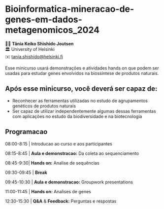 # Bioinformatica-mineracao-de-genes-em-dados-metagenomicos_2024


:man_technologist:  __Tânia Keiko Shishido Joutsen__  
:classical_building: University of Helsinki  
:envelope: [tania.shishido@helsinki.fi](mailto:tania.shishido@helsinki.fi)

Esse minicurso usará demonstrações e atividades hands on que podem ser usadas para estudar genes envolvidos na biossíntese de produtos naturais. 

## Após esse minicurso, você deverá ser capaz de:

* Reconhecer as ferramentas utilizadas no estudo de agrupamentos genéticos de produtos naturais
* Ser capaz de utilizar independentemente algumas dessas ferramentas com aplicações no estudo da biodiversidade e na biotecnologia





## Programacao


08:00-8:15 | Introducao ao curso e aos participantes

08:15-8:45 | **Aula e demonstracao:** Da coleta ao sequenciamento

08:45-9:30| **Hands on:** Analise de sequências

09:30-09:45 | **Break** 

09:45-10:30 | **Aula e demonstracao:** Groupwork presentations

11:00-11:45 | **Hands on:** Analises de genes

12:30-15:30 | **Q&A** & **Feedback:** Perguntas e respostas

